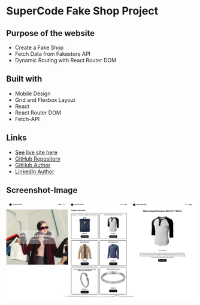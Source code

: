 # SuperCode Fake Shop Project

## Purpose of the website

- Create a Fake Shop
- Fetch Data from Fakestore API
- Dynamic Routing with React Router DOM

## Built with

- Mobile Design
- Grid and Flexbox Layout
- React
- React Router DOM
- Fetch-API

## Links

- [See live site here](https://super-code-fake-store-react-router-3p7d2v6bu.vercel.app/)
- [GitHub Repository](https://github.com/thomaserdmenger/superCode-Fake-Store-React-Router-DOM)
- [GitHub Author](https://github.com/thomaserdmenger)
- [LinkedIn Author](https://www.linkedin.com/in/thomaserdmenger/)

## Screenshot-Image

![](./public/images/screenshot.png)
